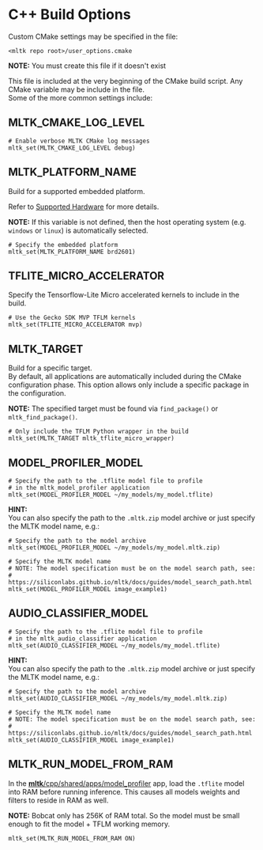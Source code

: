 # C++ Build Options

Custom CMake settings may be specified in the file:

```
<mltk repo root>/user_options.cmake
```

__NOTE:__  You must create this file if it doesn't exist


This file is included at the very beginning of the CMake build script.
Any CMake variable may be include in the file.  
Some of the more common settings include:



## MLTK_CMAKE_LOG_LEVEL

```
# Enable verbose MLTK CMake log messages
mltk_set(MLTK_CMAKE_LOG_LEVEL debug)
```


## MLTK_PLATFORM_NAME

Build for a supported embedded platform.

Refer to [Supported Hardware](../other/supported_hardware.md) for more details.

__NOTE:__ If this variable is not defined, then the host operating system (e.g. `windows` or `linux`) is automatically selected.

```shell
# Specify the embedded platform
mltk_set(MLTK_PLATFORM_NAME brd2601)
```


## TFLITE_MICRO_ACCELERATOR

Specify the Tensorflow-Lite Micro accelerated kernels to include in the build.

```shell
# Use the Gecko SDK MVP TFLM kernels
mltk_set(TFLITE_MICRO_ACCELERATOR mvp)
```

## MLTK_TARGET

Build for a specific target.  
By default, all applications are automatically included during the CMake configuration phase.
This option allows only include a specific package in the configuration.

__NOTE:__ The specified target must be found via `find_package()` or `mltk_find_package()`.

```shell
# Only include the TFLM Python wrapper in the build
mltk_set(MLTK_TARGET mltk_tflite_micro_wrapper)
```


## MODEL_PROFILER_MODEL

```shell
# Specify the path to the .tflite model file to profile
# in the mltk_model_profiler application
mltk_set(MODEL_PROFILER_MODEL ~/my_models/my_model.tflite)
```

__HINT:__  
You can also specify the path to the `.mltk.zip` model archive or just specify the MLTK model name, e.g.:

```shell
# Specify the path to the model archive
mltk_set(MODEL_PROFILER_MODEL ~/my_models/my_model.mltk.zip)

# Specify the MLTK model name
# NOTE: The model specification must be on the model search path, see:
#       https://siliconlabs.github.io/mltk/docs/guides/model_search_path.html
mltk_set(MODEL_PROFILER_MODEL image_example1)
```



## AUDIO_CLASSIFIER_MODEL

```
# Specify the path to the .tflite model file to profile
# in the mltk_audio_classifier application
mltk_set(AUDIO_CLASSIFIER_MODEL ~/my_models/my_model.tflite)
```

__HINT:__  
You can also specify the path to the `.mltk.zip` model archive or just specify the MLTK model name, e.g.:

```shell
# Specify the path to the model archive
mltk_set(AUDIO_CLASSIFIER_MODEL ~/my_models/my_model.mltk.zip)

# Specify the MLTK model name
# NOTE: The model specification must be on the model search path, see:
#       https://siliconlabs.github.io/mltk/docs/guides/model_search_path.html
mltk_set(AUDIO_CLASSIFIER_MODEL image_example1)
```


## MLTK_RUN_MODEL_FROM_RAM

In the [__mltk__/cpp/shared/apps/model_profiler](../../cpp/shared/apps/model_profiler) app, load the `.tflite` model into RAM before
running inference. This causes all models weights and filters to 
reside in RAM as well.

__NOTE:__ Bobcat only has 256K of RAM total. So the model
must be small enough to fit the model + TFLM working memory.

```shell
mltk_set(MLTK_RUN_MODEL_FROM_RAM ON)
```

